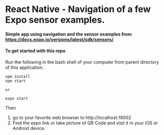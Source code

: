 # React Native - Navigation of a few Expo sensor examples.
#### Simple app using navigation and the sensor examples from https://docs.expo.io/versions/latest/sdk/sensors/

#### To get started with this repo
Run the following in the bash shell of your computer from parent directory of this application.

````
npm install
npm start

or 

expo start
````
Then 

1. go to your favorite web browser to http://localhost:19002
2. Find the expo link or take picture of QR Code and visit it in your iOS or Android device.